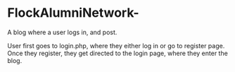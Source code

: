 # FlockAlumniNetwork-
A blog where a user logs in, and post. 

User first goes to login.php, where they either log in or go to register page. Once they register, they get directed to the login page, where they enter the blog.
